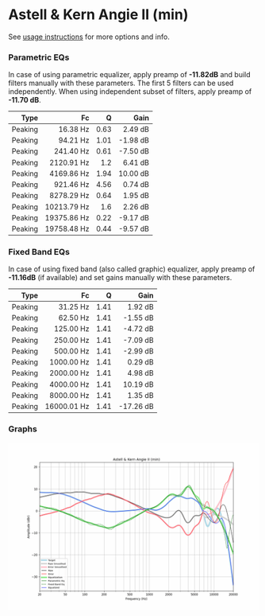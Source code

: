 # Astell & Kern Angie II (min)
See [usage instructions](https://github.com/jaakkopasanen/AutoEq#usage) for more options and info.

### Parametric EQs
In case of using parametric equalizer, apply preamp of **-11.82dB** and build filters manually
with these parameters. The first 5 filters can be used independently.
When using independent subset of filters, apply preamp of **-11.70 dB**.

| Type    | Fc          |    Q | Gain     |
|--------:|------------:|-----:|---------:|
| Peaking | 16.38 Hz    | 0.63 | 2.49 dB  |
| Peaking | 94.21 Hz    | 1.01 | -1.98 dB |
| Peaking | 241.40 Hz   | 0.61 | -7.50 dB |
| Peaking | 2120.91 Hz  | 1.2  | 6.41 dB  |
| Peaking | 4169.86 Hz  | 1.94 | 10.00 dB |
| Peaking | 921.46 Hz   | 4.56 | 0.74 dB  |
| Peaking | 8278.29 Hz  | 0.64 | 1.95 dB  |
| Peaking | 10213.79 Hz | 1.6  | 2.26 dB  |
| Peaking | 19375.86 Hz | 0.22 | -9.17 dB |
| Peaking | 19758.48 Hz | 0.44 | -9.57 dB |

### Fixed Band EQs
In case of using fixed band (also called graphic) equalizer, apply preamp of **-11.16dB**
(if available) and set gains manually with these parameters.

| Type    | Fc          |    Q | Gain      |
|--------:|------------:|-----:|----------:|
| Peaking | 31.25 Hz    | 1.41 | 1.92 dB   |
| Peaking | 62.50 Hz    | 1.41 | -1.55 dB  |
| Peaking | 125.00 Hz   | 1.41 | -4.72 dB  |
| Peaking | 250.00 Hz   | 1.41 | -7.09 dB  |
| Peaking | 500.00 Hz   | 1.41 | -2.99 dB  |
| Peaking | 1000.00 Hz  | 1.41 | 0.29 dB   |
| Peaking | 2000.00 Hz  | 1.41 | 4.98 dB   |
| Peaking | 4000.00 Hz  | 1.41 | 10.19 dB  |
| Peaking | 8000.00 Hz  | 1.41 | 1.35 dB   |
| Peaking | 16000.01 Hz | 1.41 | -17.26 dB |

### Graphs
![](./Astell%20&%20Kern%20Angie%20II%20(min).png)
